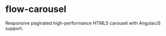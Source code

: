 flow-carousel
=============

Responsive paginated high-performance HTML5 carousel with AngularJS support.
